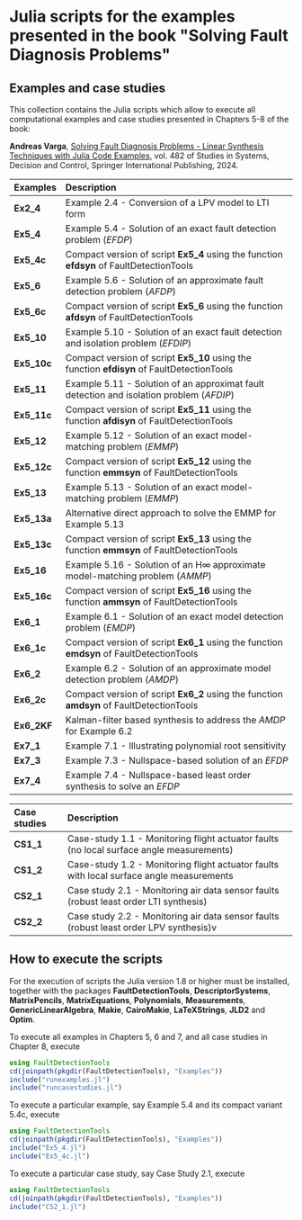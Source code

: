 # Julia scripts for the examples presented in the book "Solving Fault Diagnosis Problems"

## Examples and case studies

This collection contains the Julia scripts which allow to execute all computational examples and case studies presented in Chapters 5-8 of the book:

**Andreas Varga**, [Solving Fault Diagnosis Problems - Linear Synthesis Techniques with Julia Code Examples](https://link.springer.com/book/10.1007/978-3-031-35767-1), vol. 482 of Studies in Systems, Decision and Control, Springer International Publishing, 2024.


| Examples | Description |
| :--- | :--- |
| **Ex2_4**  |         Example 2.4 - Conversion of a LPV model to LTI form |
| **Ex5_4**  |         Example 5.4 - Solution of an exact fault detection problem (_EFDP_) |
| **Ex5_4c**  |      Compact version of script **Ex5_4** using the function **efdsyn** of FaultDetectionTools |
| **Ex5_6**  |         Example 5.6 - Solution of an approximate fault detection problem (_AFDP_) |
| **Ex5_6c**  |       Compact version of script **Ex5_6** using the function **afdsyn** of FaultDetectionTools |
| **Ex5_10**  |       Example 5.10 - Solution of an exact fault detection and isolation problem (_EFDIP_) |
| **Ex5_10c**  |     Compact version of script **Ex5_10** using the function **efdisyn** of FaultDetectionTools |
| **Ex5_11**  |       Example 5.11 - Solution of an approximat fault detection and isolation problem (_AFDIP_) |
| **Ex5_11c**  |     Compact version of script **Ex5_11** using the function **afdisyn** of FaultDetectionTools |
| **Ex5_12**  |       Example 5.12 - Solution of an exact model-matching problem (_EMMP_) |
| **Ex5_12c**  |     Compact version of script **Ex5_12** using the function **emmsyn** of FaultDetectionTools |
| **Ex5_13**  |        Example 5.13 - Solution of an exact model-matching problem (_EMMP_) |
| **Ex5_13a**  |     Alternative direct approach to solve the EMMP for Example 5.13 |
| **Ex5_13c**  |     Compact version of script **Ex5_13** using the function **emmsyn** of  FaultDetectionTools |
| **Ex5_16**  |       Example 5.16 - Solution of an  H∞  approximate model-matching problem (_AMMP_) |
| **Ex5_16c**  |    Compact version of script **Ex5_16** using the function **ammsyn** of  FaultDetectionTools |
| **Ex6_1**  |          Example 6.1 - Solution of an exact model detection problem (_EMDP_) |
| **Ex6_1c**  |        Compact version of script **Ex6_1** using the function **emdsyn** of  FaultDetectionTools |
| **Ex6_2**  |          Example 6.2 - Solution of an approximate model detection problem (_AMDP_) |
| **Ex6_2c**  |       Compact version of script **Ex6_2** using the function **amdsyn** of  FaultDetectionTools |
| **Ex6_2KF**  |   Kalman-filter based synthesis to address the _AMDP_ for Example 6.2 |
| **Ex7_1**  |         Example 7.1 - Illustrating polynomial root sensitivity |
| **Ex7_3**  |         Example 7.3 - Nullspace-based solution of an _EFDP_ |
| **Ex7_4**  |         Example 7.4 - Nullspace-based least order synthesis to solve an _EFDP_ |

| Case studies | Description |
| :--- | :--- |
| **CS1_1**  |        Case-study 1.1 - Monitoring flight actuator faults (no local surface angle measurements) |
| **CS1_2**  |        Case-study 1.2 - Monitoring flight actuator faults with local surface angle measurements |
| **CS2_1**  |        Case study 2.1 - Monitoring air data sensor faults (robust least order LTI synthesis) |
| **CS2_2**  |        Case study 2.2 - Monitoring air data sensor faults (robust least order LPV synthesis)v

## How to execute the scripts

For the execution of scripts the Julia version 1.8 or higher must be installed, together with the packages **FaultDetectionTools**, **DescriptorSystems**, **MatrixPencils**, **MatrixEquations**, **Polynomials**, **Measurements**, **GenericLinearAlgebra**, **Makie**, **CairoMakie**, **LaTeXStrings**, **JLD2** and **Optim**. 

To execute all examples in Chapters 5, 6 and 7, and all case studies in Chapter 8, execute 

````JULIA
using FaultDetectionTools
cd(joinpath(pkgdir(FaultDetectionTools), "Examples"))
include("runexamples.jl")
include("runcasestudies.jl")
````
To execute a particular example, say Example 5.4 and its compact variant 5.4c, execute 

````JULIA
using FaultDetectionTools
cd(joinpath(pkgdir(FaultDetectionTools), "Examples"))
include("Ex5_4.jl")
include("Ex5_4c.jl")
````
To execute a particular case study, say Case Study 2.1, execute 

````JULIA
using FaultDetectionTools
cd(joinpath(pkgdir(FaultDetectionTools), "Examples"))
include("CS2_1.jl")
````
